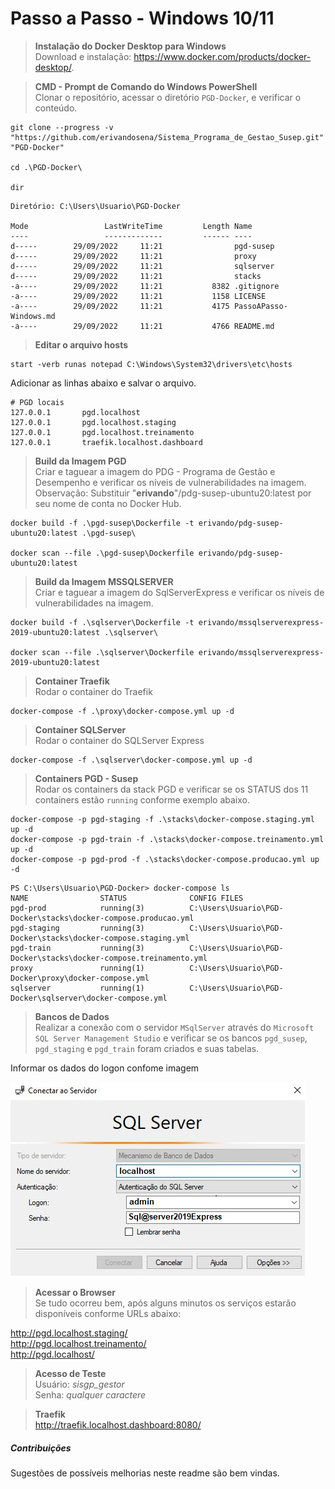 # Passo a Passo - Windows 10/11

> **Instalação do Docker Desktop para Windows**  
Download e instalação: https://www.docker.com/products/docker-desktop/.

> **CMD - Prompt de Comando do Windows PowerShell**  
Clonar o repositório, acessar o diretório `PGD-Docker`, e verificar o conteúdo.
```console
git clone --progress -v "https://github.com/erivandosena/Sistema_Programa_de_Gestao_Susep.git" "PGD-Docker"

cd .\PGD-Docker\

dir
```
```
Diretório: C:\Users\Usuario\PGD-Docker

Mode                 LastWriteTime         Length Name
----                 -------------         ------ ----
d-----        29/09/2022     11:21                pgd-susep
d-----        29/09/2022     11:21                proxy
d-----        29/09/2022     11:21                sqlserver
d-----        29/09/2022     11:21                stacks
-a----        29/09/2022     11:21           8382 .gitignore
-a----        29/09/2022     11:21           1158 LICENSE
-a----        29/09/2022     11:21           4175 PassoAPasso-Windows.md
-a----        29/09/2022     11:21           4766 README.md
```
> **Editar o arquivo hosts**  
```console
start -verb runas notepad C:\Windows\System32\drivers\etc\hosts
```
Adicionar as linhas abaixo e salvar o arquivo.
```
# PGD locais
127.0.0.1       pgd.localhost
127.0.0.1       pgd.localhost.staging
127.0.0.1       pgd.localhost.treinamento
127.0.0.1       traefik.localhost.dashboard
```
> **Build da Imagem PGD**  
Criar e taguear a imagem do PDG - Programa de Gestão e Desempenho e verificar os níveis de vulnerabilidades na imagem.  
Observação: Substituir "**erivando**"/pdg-susep-ubuntu20:latest por seu nome de conta no Docker Hub.
```console
docker build -f .\pgd-susep\Dockerfile -t erivando/pdg-susep-ubuntu20:latest .\pgd-susep\

docker scan --file .\pgd-susep\Dockerfile erivando/pdg-susep-ubuntu20:latest
```
> **Build da Imagem MSSQLSERVER**  
Criar e taguear a imagem do SqlServerExpress e verificar os níveis de vulnerabilidades na imagem.
```console
docker build -f .\sqlserver\Dockerfile -t erivando/mssqlserverexpress-2019-ubuntu20:latest .\sqlserver\

docker scan --file .\sqlserver\Dockerfile erivando/mssqlserverexpress-2019-ubuntu20:latest
```
> **Container Traefik**  
Rodar o container do Traefik
```console
docker-compose -f .\proxy\docker-compose.yml up -d
```
> **Container SQLServer**  
Rodar o container do SQLServer Express
```console
docker-compose -f .\sqlserver\docker-compose.yml up -d
```

> **Containers PGD - Susep**  
Rodar os containers da stack PGD e verificar se os STATUS dos 11 containers estão `running` conforme exemplo abaixo.
```console
docker-compose -p pgd-staging -f .\stacks\docker-compose.staging.yml up -d
docker-compose -p pgd-train -f .\stacks\docker-compose.treinamento.yml up -d
docker-compose -p pgd-prod -f .\stacks\docker-compose.producao.yml up -d
```
```
PS C:\Users\Usuario\PGD-Docker> docker-compose ls
NAME                STATUS              CONFIG FILES
pgd-prod            running(3)          C:\Users\Usuario\PGD-Docker\stacks\docker-compose.producao.yml
pgd-staging         running(3)          C:\Users\Usuario\PGD-Docker\stacks\docker-compose.staging.yml
pgd-train           running(3)          C:\Users\Usuario\PGD-Docker\stacks\docker-compose.treinamento.yml
proxy               running(1)          C:\Users\Usuario\PGD-Docker\proxy\docker-compose.yml
sqlserver           running(1)          C:\Users\Usuario\PGD-Docker\sqlserver\docker-compose.yml
```

> **Bancos de Dados**  
Realizar a conexão com o servidor `MSqlServer` através do `Microsoft SQL Server Management Studio` e verificar se os bancos `pgd_susep`, `pgd_staging` e `pgd_train` foram criados e suas tabelas.  

Informar os dados do logon confome imagem

![Microsoft SQL Server Management Studio](./sqlserver/MicrosoftSQLServerManagementStudio.jpg)

> **Acessar o Browser**  
Se tudo ocorreu bem, após alguns minutos os serviços estarão disponíveis conforme URLs abaixo:

http://pgd.localhost.staging/  
http://pgd.localhost.treinamento/  
http://pgd.localhost/  

> **Acesso de Teste**  
Usuário: *sisgp_gestor*  
Senha: *qualquer caractere*

> **Traefik**  
http://traefik.localhost.dashboard:8080/

##### Contribuições  
Sugestões de possíveis melhorias neste readme são bem vindas.
